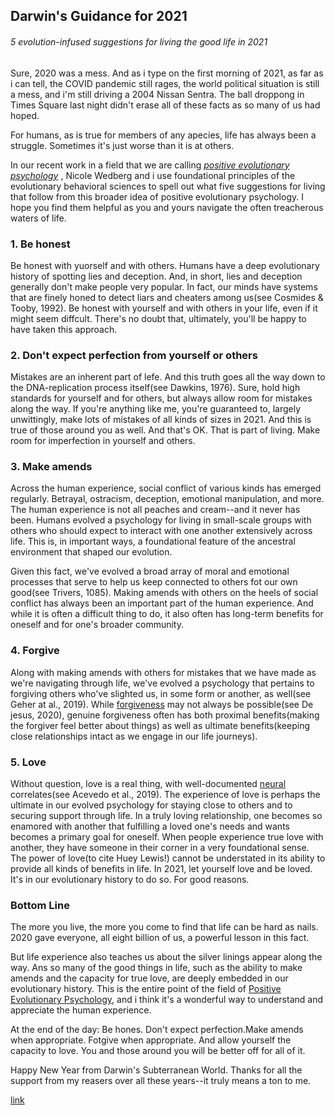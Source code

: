 ## Darwin's Guidance for 2021

###### 5 evolution-infused suggestions for living the good life in 2021

Sure, 2020 was a mess. And as i type on the first morning of 2021, as far as i can tell, the COVID pandemic still rages, the world political situation is still a mess, and i'm still driving a 2004 Nissan Sentra. The ball droppong in Times Square last night didn't erase all of these facts as so many of us had hoped.

For humans, as is true for members of any apecies, life has always been a struggle. Sometimes it's just worse than it is at others.

In our recent work in a field that we are calling [*positive evolutionary psychology*](https://www.amazon.com/Positive-Evolutionary-Psychology-Darwins-Living-ebook/dp/B07WC3NSHM/ref=tmm_kin_swatch_0?_encoding=UTF8&qid=1555656027&sr=8-17) , Nicole Wedberg and i use foundational principles of the evolutionary behavioral sciences to spell out what five suggestions for living that follow from this broader idea of positive evolutionary psychology. I hope you find them helpful as you and yours navigate the often treacherous waters of life.

### 1. Be honest

Be honest with yuorself and with others. Humans have a deep evolutionary history of spotting lies and deception. And, in short, lies and deception generally don't make people very popular. In fact, our minds have systems that are finely honed to detect liars and cheaters among us(see Cosmides & Tooby, 1992). Be honest with yourself and with others in your life, even if it might seem diffcult. There's no doubt that, ultimately, you'll be happy to have taken this approach.

### 2. Don't expect perfection from yourself or others

Mistakes are an inherent part of lefe. And this truth goes all the way down to the DNA-replication process itself(see Dawkins, 1976). Sure, hold high standards for yourself and for others, but always allow room for mistakes along the way. If you're anything like me, you're guaranteed to, largely unwittingly, make lots of mistakes of all kinds of sizes in 2021. And this is true of those around you as well. And that's OK. That is part of living. Make room for imperfection in yourself and others.

### 3. Make amends

Across the human experience, social conflict of various kinds has emerged regularly. Betrayal, ostracism, deception, emotional manipulation, and more. The human experience is not all peaches and cream--and it never has been. Humans evolved a psychology for living in small-scale groups with others who should expect to interact with one another extensively across life. This is, in important ways, a foundational feature of the ancestral environment that shaped our evolution.

Given this fact, we've evolved a broad array of moral and emotional processes that serve to help us keep connected to others fot our own good(see Trivers, 1085). Making amends with others on the heels of social conflict has always been an important part of the human experience. And while it is often a difficult thing to do, it also often has long-term benefits for oneself and for one's broader community.

### 4. Forgive

Along with making amends with others for mistakes that we have made as we're navigating through life, we've evolved a psychology that pertains to forgiving others who've slighted us, in some form or another, as well(see Geher at al., 2019). While [forgiveness](https://www.psychologytoday.com/intl/basics/forgiveness) may not always be possible(see De jesus, 2020), genuine forgiveness often has both proximal benefits(making the forgiver feel better about things) as well as ultimate benefits(keeping close relationships intact as we engage in our life journeys).

### 5. Love

Without question, love is a real thing, with well-documented [neural](psychologytoday.com/intl/basics/neuroscience) correlates(see Acevedo et al., 2019). The experience of love is perhaps the ultimate in our evolved psychology for staying close to others and to securing support through life. In a truly loving relationship, one becomes so enamored with another that fulfilling a loved one's needs and wants becomes a primary goal for oneself. When people experience true love with another, they have someone in their corner in a very foundational sense. The power of love(to cite Huey Lewis!) cannot be understated in its ability to provide all kinds of benefits in life. In 2021, let yourself love and be loved. It's in our evolutionary history to do so. For good reasons.

### Bottom Line

The more you live, the more you come to find that life can be hard as nails. 2020 gave everyone, all eight billion of us, a powerful lesson in this fact.

But life experience also teaches us about the silver linings appear along the way. Ans so many of the good things in life, such as the ability to make amends and the capacity for true love, are deeply embedded in our evolutionary history. This is the entire point of the field of [Positive Evolutionary Psychology](https://www.amazon.com/Positive-Evolutionary-Psychology-Darwins-Living-ebook/dp/B07WC3NSHM/ref=tmm_kin_swatch_0?_encoding=UTF8&qid=1555656027&sr=8-17), and i think it's a wonderful way to understand and appreciate the human experience.

At the end of the day: Be hones. Don't expect perfection.Make amends when appropriate. Fotgive when appropriate. And allow yourself the capacity to love. You and those around you will be better off for all of it.

Happy New Year from Darwin's Subterranean World. Thanks for all the support from my reasers over all these years--it truly means a ton to me.



[link](https://www.psychologytoday.com/intl/blog/darwins-subterranean-world/202101/darwins-guidance-2021)

